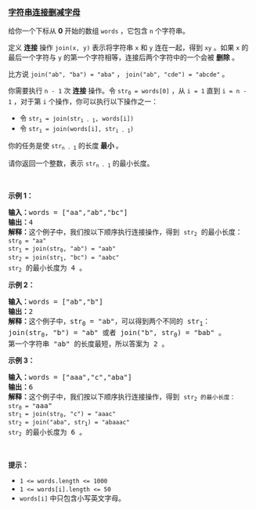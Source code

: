 ### [字符串连接删减字母](https://leetcode-cn.com/problems/decremental-string-concatenation)

<p>给你一个下标从 <strong>0</strong>&nbsp;开始的数组&nbsp;<code>words</code>&nbsp;，它包含 <code>n</code>&nbsp;个字符串。</p>

<p>定义 <strong>连接</strong>&nbsp;操作&nbsp;<code>join(x, y)</code>&nbsp;表示将字符串&nbsp;<code>x</code> 和&nbsp;<code>y</code>&nbsp;连在一起，得到&nbsp;<code>xy</code>&nbsp;。如果&nbsp;<code>x</code>&nbsp;的最后一个字符与&nbsp;<code>y</code>&nbsp;的第一个字符相等，连接后两个字符中的一个会被&nbsp;<strong>删除</strong>&nbsp;。</p>

<p>比方说&nbsp;<code>join("ab", "ba") = "aba"</code>&nbsp;，&nbsp;<code>join("ab", "cde") = "abcde"</code>&nbsp;。</p>

<p>你需要执行&nbsp;<code>n - 1</code>&nbsp;次&nbsp;<strong>连接</strong>&nbsp;操作。令&nbsp;<code>str<sub>0</sub> = words[0]</code>&nbsp;，从&nbsp;<code>i = 1</code> 直到&nbsp;<code>i = n - 1</code>&nbsp;，对于第&nbsp;<code>i</code>&nbsp;个操作，你可以执行以下操作之一：</p>

<ul>
	<li>令&nbsp;<code>str<sub>i</sub> = join(str<sub>i - 1</sub>, words[i])</code></li>
	<li>令&nbsp;<code>str<sub>i</sub> = join(words[i], str<sub>i - 1</sub>)</code></li>
</ul>

<p>你的任务是使&nbsp;<code>str<sub>n - 1</sub></code>&nbsp;的长度<strong>&nbsp;最小&nbsp;</strong>。</p>

<p>请你返回一个整数，表示&nbsp;<code>str<sub>n - 1</sub></code>&nbsp;的最小长度。</p>

<p>&nbsp;</p>

<p><strong>示例 1：</strong></p>

<pre>
<b>输入：</b>words = ["aa","ab","bc"]
<b>输出：</b>4
<strong>解释：</strong>这个例子中，我们按以下顺序执行连接操作，得到 <code>str<sub>2</sub></code> 的最小长度：
<code>str<sub>0</sub> = "aa"</code>
<code>str<sub>1</sub> = join(str<sub>0</sub>, "ab") = "aab"
</code><code>str<sub>2</sub> = join(str<sub>1</sub>, "bc") = "aabc"</code> 
<code>str<sub>2</sub></code> 的最小长度为 4 。</pre>

<p><strong>示例 2：</strong></p>

<pre>
<b>输入：</b>words = ["ab","b"]
<b>输出：</b>2
<b>解释：</b>这个例子中，str<sub>0</sub> = "ab"，可以得到两个不同的 str<sub>1</sub>：
join(str<sub>0</sub>, "b") = "ab" 或者 join("b", str<sub>0</sub>) = "bab" 。
第一个字符串 "ab" 的长度最短，所以答案为 2 。
</pre>

<p><strong>示例 3：</strong></p>

<pre>
<b>输入：</b>words = ["aaa","c","aba"]
<b>输出：</b>6
<b>解释：</b>这个例子中，我们按以下顺序执行连接操作，得到 <code>str<sub>2</sub>&nbsp;的最小长度：</code>
<code>str<sub>0</sub> = "</code>aaa"
<code>str<sub>1</sub> = join(str<sub>0</sub>, "c") = "aaac"</code>
<code>str<sub>2</sub> = join("aba", str<sub>1</sub>) = "abaaac"</code>
<code>str<sub>2</sub></code> 的最小长度为 6 。
</pre>

<p>&nbsp;</p>

<p><strong>提示：</strong></p>

<ul>
	<li><code>1 &lt;= words.length &lt;= 1000</code></li>
	<li><code>1 &lt;= words[i].length &lt;= 50</code></li>
	<li><code>words[i]</code>&nbsp;中只包含小写英文字母。</li>
</ul>
